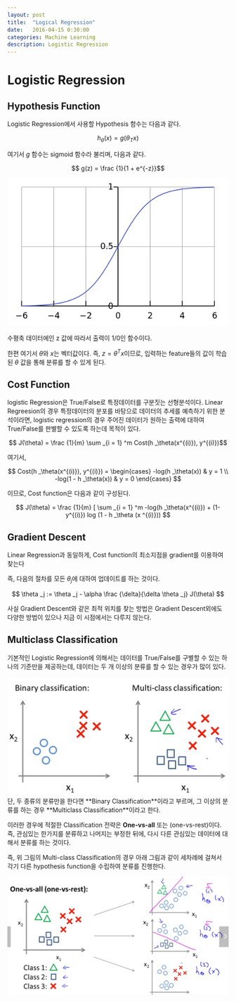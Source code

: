 ```yaml
---
layout: post
title:  "Logical Regression"
date:   2016-04-15 0:30:00
categories: Machine Learning
description: Logistic Regression
---
```


# Logistic Regression

## Hypothesis Function

Logistic Regression에서 사용할 Hypothesis 함수는 다음과 같다.

$$ h _\theta (x) = g(\theta _T x) $$

여기서 $g$ 함수는 sigmoid 함수라 불리며, 다음과 같다.

$$ g(z) = \frac {1}{1 + e^{-z}}$$

<img class="col two center" src="/images/201604/600px-Logistic-curve.svg.png"/>

수평축 데이터에인 z 값에 따라서 출력이 1/0인 함수이다.

한편 여기서 $\theta$와 $x$는 벡터값이다. 즉, $z = \theta ^T x$이므로, 입력하는 feature들의 값이 학습된 $\theta$ 값을 통해 분류를 할 수 있게 된다.

## Cost Function

logistic Regression은 True/False로 특정데이터를 구분짓는 선형분석이다. Linear Regreesion의 경우 특정데이터의 분포를 바탕으로 데이터의 추세를 예측하기 위한 분석이라면, logistic regression의 경우 주어진 데이터가 원하는 출력에 대하여 True/False를 판별할 수 있도록 하는데 목적이 있다.

$$ J(\theta) = \frac {1}{m} \sum _{i = 1} ^m Cost(h _\theta(x^{(i)}), y^{(i)})$$

여기서, 

$$ Cost(h _\theta(x^{(i)}), y^{(i)}) = \begin{cases} 
-log(h _\theta(x)) & y = 1 \\
-log(1 - h _\theta(x)) & y = 0
\end{cases} $$

이므로, Cost function은 다음과 같이 구성된다.
  
$$ J(\theta) = \frac {1}{m} [ \sum _{i = 1} ^m -log(h _\theta(x^{(i)}) + (1-y^{(i)}) log (1 - h _\theta (x ^{(i)})) $$

## Gradient Descent

Linear Regression과 동일하게, Cost function의 최소지점을 gradient를 이용하여 찾는다

즉, 다음의 절차를 모든 $\theta _j$에 대하여 업데이트를 하는 것이다.

$$ \theta _j := \theta _j - \alpha \frac {\delta}{\delta \theta _j} J(\theta) $$


사실 Gradient Descent와 같은 최적 위치를 찾는 방법은 Gradient Descent외에도 다양한 방법이 있으나 지금 이 시점에서는 다루지 않는다.

## Multiclass Classification

기본적인 Logistic Regression에 의해서는 데이터를 True/False를 구별할 수 있는 하나의 기준만을 제공하는데, 데이터는 두 개 이상의 분류를 할 수 있는 경우가 많이 있다.

<img class="col two center" src="/images/201604/11AB5396-A696-4A1D-9233-D133DDFCB07E.png"/>
<div class="caption">
단, 두 종류의 분류만을 한다면 **Binary Classification**이라고 부르며, 그 이상의 분류를 하는 경우 **Multiclass Classification**이라고 한다.
</div>

이러한 경우에 적절한 Classification 전략은 **One-vs-all** 또는 (one-vs-rest)이다. 즉, 관심있는 한가지를 분류하고 나머지는 부정한 뒤에, 다시 다른 관심있는 데이터에 대해서 분류를 하는 것이다.

즉, 위 그림의 Multi-class Classification의 경우 아래 그림과 같이 세차례에 걸쳐서 각기 다른 hypothesis function을 수립하여 분류를 진행한다.

<img class="col two center" src="/images/201604/235FB5D3-6A6F-4B08-A348-D0C15BE7E3B1.png"/>
